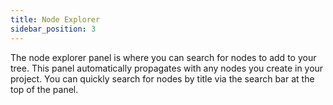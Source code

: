 ```yaml
---
title: Node Explorer
sidebar_position: 3
---
```


The node explorer panel is where you can search for nodes to add to your tree. This panel automatically propagates with
any nodes you create in your project. You can quickly search for nodes by title via the search bar at the top of the
panel.
